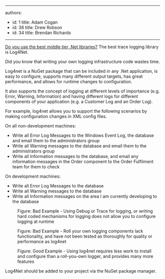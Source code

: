 

---
authors:
  - id: 1
    title: Adam Cogan
  - id: 38
    title: Drew Robson
  - id: 34
    title: Brendan Richards
---




<span class='intro'> <p class="p1"><a href="/SoftwareDevelopment/RulestobetterArchitectureandCodeReview/Pages/DoYouUseTheBestMiddleTierDotNetLibraries.aspx">Do you use the best middle tier .Net libraries?</a> ​The best trace logging library is Log4Net.</p><p class="p1">Did you know that writing your own logging infrastructure code wastes time.</p><p class="p2">Log4net is a NuGet package that can be included in any .Net application, is easy to configure, supports many different output targets, has great performance, and allows for runtime changes to configuration.</p> </span>

<p class="p1">It also supports the concept of logging at different levels of importance (e.g. Error, Warning, Information) and having different logs for different components of your application (e.g. a Customer Log and an Order Log).</p><p class="p1">For example, log4net allows you to support the following scenarios by making configuration changes in XML config files.</p><p class="p1">On all non-development machines&#58;</p><ul class="ul1"><li class="li2">Write all Error Log Messages to the Windows Event Log, the database and email them to the administrators group</li><li class="li2">Write all Warning messages to the database and email them to the administrators group</li><li class="li2">Write all Information messages to the database, and email any information messages in the Order component to the Order Fulfilment team for them to check</li></ul><p class="p3">On development machines&#58;</p><ul class="ul1"><li class="li2">Write all Error Log Messages to the database</li><li class="li2">Write all Warning messages to the database</li><li class="li2">Write all Information messages on the area I am currently developing to the database</li></ul><dl class="badImage"><dt><img src="/SoftwareDevelopment/RulesForErrorHandling/PublishingImages/trace-logging-bad.jpg" alt="" /></dt><dd>Figure&#58; Bad Example - Using Debug or Trace for logging, or writing hard coded mechanisms for logging does not allow you to configure logging at runtime</dd></dl><dl class="badImage"><dt><img src="/SoftwareDevelopment/RulesForErrorHandling/PublishingImages/trace-logging-bad-2.jpg" alt="" /></dt><dd>Figure&#58; Bad Example - Roll your own logging components lack functionality, and have not been tested as thoroughly for quality or performance as log4net</dd></dl><dl class="goodImage"><dt><img src="/SoftwareDevelopment/RulesForErrorHandling/PublishingImages/trace-logging-good.jpg" alt="" /></dt><dd>Figure&#58; Good Example - Using log4net requires less work to install and configure than a roll-you-own logger, and provides many more features</dd></dl>

<p>Log4Net should be added to your project via the NuGet package manager.</p>


